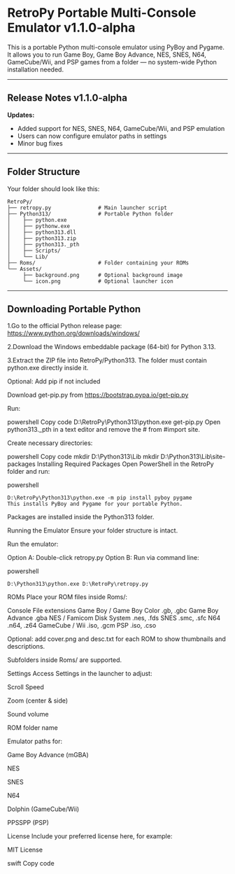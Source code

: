 # RetroPy Portable Multi-Console Emulator v1.1.0-alpha

This is a portable Python multi-console emulator using PyBoy and Pygame.  
It allows you to run Game Boy, Game Boy Advance, NES, SNES, N64, GameCube/Wii, and PSP games from a folder — no system-wide Python installation needed.

***

## Release Notes v1.1.0-alpha

**Updates:**
- Added support for NES, SNES, N64, GameCube/Wii, and PSP emulation
- Users can now configure emulator paths in settings
- Minor bug fixes


***

## Folder Structure

Your folder should look like this:

```text
RetroPy/
├── retropy.py               # Main launcher script
├── Python313/               # Portable Python folder
│    ├── python.exe
│    ├── pythonw.exe
│    ├── python313.dll
│    ├── python313.zip
│    ├── python313._pth
│    ├── Scripts/
│    └── Lib/
├── Roms/                    # Folder containing your ROMs
└── Assets/
     ├── background.png      # Optional background image
     └── icon.png            # Optional launcher icon
```
***
## Downloading Portable Python

1.Go to the official Python release page:
https://www.python.org/downloads/windows/

2.Download the Windows embeddable package (64-bit) for Python 3.13.

3.Extract the ZIP file into RetroPy/Python313.
The folder must contain python.exe directly inside it.

Optional: Add pip if not included

Download get-pip.py from https://bootstrap.pypa.io/get-pip.py

Run:

powershell
Copy code
D:\RetroPy\Python313\python.exe get-pip.py
Open python313._pth in a text editor and remove the # from #import site.

Create necessary directories:

powershell
Copy code
mkdir D:\Python313\Lib
mkdir D:\Python313\Lib\site-packages
Installing Required Packages
Open PowerShell in the RetroPy folder and run:

powershell
```
D:\RetroPy\Python313\python.exe -m pip install pyboy pygame
This installs PyBoy and Pygame for your portable Python.
```
Packages are installed inside the Python313 folder.

Running the Emulator
Ensure your folder structure is intact.

Run the emulator:

Option A: Double-click retropy.py
Option B: Run via command line:

powershell
```
D:\Python313\python.exe D:\RetroPy\retropy.py
```
ROMs
Place your ROM files inside Roms/:

Console	File extensions
Game Boy / Game Boy Color	.gb, .gbc
Game Boy Advance	.gba
NES / Famicom Disk System	.nes, .fds
SNES	.smc, .sfc
N64	.n64, .z64
GameCube / Wii	.iso, .gcm
PSP	.iso, .cso

Optional: add cover.png and desc.txt for each ROM to show thumbnails and descriptions.

Subfolders inside Roms/ are supported.

Settings
Access Settings in the launcher to adjust:

Scroll Speed

Zoom (center & side)

Sound volume

ROM folder name

Emulator paths for:

Game Boy Advance (mGBA)

NES

SNES

N64

Dolphin (GameCube/Wii)

PPSSPP (PSP)

License
Include your preferred license here, for example:

MIT License

swift
Copy code
